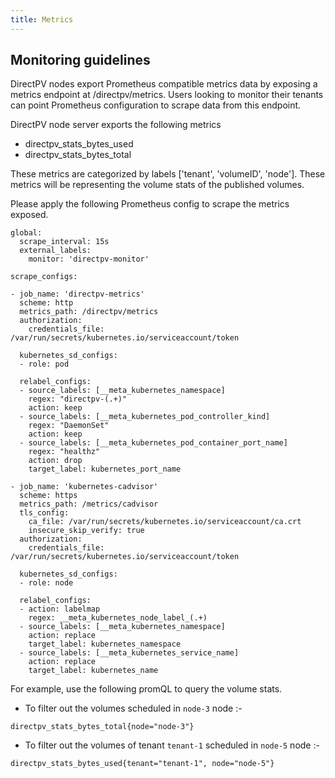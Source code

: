 ```yaml
---
title: Metrics
---
```


Monitoring guidelines
----------------------

DirectPV nodes export Prometheus compatible metrics data by exposing a metrics endpoint at /directpv/metrics. Users looking to monitor their tenants can point Prometheus configuration to scrape data from this endpoint.

DirectPV node server exports the following metrics

- directpv_stats_bytes_used
- directpv_stats_bytes_total

These metrics are categorized by labels ['tenant', 'volumeID', 'node']. These metrics will be representing the volume stats of the published volumes.

Please apply the following Prometheus config to scrape the metrics exposed. 

```
global:
  scrape_interval: 15s
  external_labels:
    monitor: 'directpv-monitor'

scrape_configs:

- job_name: 'directpv-metrics'
  scheme: http
  metrics_path: /directpv/metrics
  authorization:
    credentials_file: /var/run/secrets/kubernetes.io/serviceaccount/token

  kubernetes_sd_configs:
  - role: pod

  relabel_configs:
  - source_labels: [__meta_kubernetes_namespace]
    regex: "directpv-(.+)"
    action: keep
  - source_labels: [__meta_kubernetes_pod_controller_kind]
    regex: "DaemonSet"
    action: keep
  - source_labels: [__meta_kubernetes_pod_container_port_name]
    regex: "healthz"
    action: drop
    target_label: kubernetes_port_name

- job_name: 'kubernetes-cadvisor'
  scheme: https
  metrics_path: /metrics/cadvisor
  tls_config:
    ca_file: /var/run/secrets/kubernetes.io/serviceaccount/ca.crt
    insecure_skip_verify: true
  authorization:
    credentials_file: /var/run/secrets/kubernetes.io/serviceaccount/token

  kubernetes_sd_configs:
  - role: node

  relabel_configs:
  - action: labelmap
    regex: __meta_kubernetes_node_label_(.+)
  - source_labels: [__meta_kubernetes_namespace]
    action: replace
    target_label: kubernetes_namespace
  - source_labels: [__meta_kubernetes_service_name]
    action: replace
    target_label: kubernetes_name
```

For example, use the following promQL to query the volume stats.

- To filter out the volumes scheduled in `node-3` node :-

```
directpv_stats_bytes_total{node="node-3"}
```

- To filter out the volumes of tenant `tenant-1` scheduled in `node-5` node :-

```
directpv_stats_bytes_used{tenant="tenant-1", node="node-5"}
```
